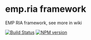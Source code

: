 # emp.ria framework

EMP RIA framework, see more in wiki

[![Build Status](https://travis-ci.org/viatsyshyn/emp.ria.png)](https://travis-ci.org/viatsyshyn/emp.ria)
[![NPM version](https://img.shields.io/npm/v/emp.ria-framework.svg?style=flat)](https://travis-ci.org/viatsyshyn/emp.ria)

